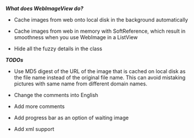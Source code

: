 ***What does WebImageView do?***

-   Cache images from web onto local disk in the background automatically

-   Cache images from web in memory with SoftReference<Bitmap>, which result in smoothness when you use WebImage in a ListView

-   Hide all the fuzzy details in the class

***TODOs***

-   Use MD5 digest of the URL of the image that is cached on local disk as the file name instead of the original file name. This can avoid mistaking pictures with same name from different domain names.

-   Change the comments into English

-   Add more comments

-   Add progress bar as an option of waiting image

-   Add xml support